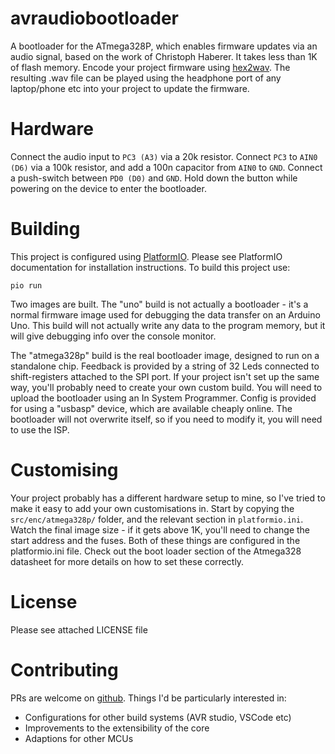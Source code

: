 
# avraudiobootloader

A bootloader for the ATmega328P, which enables firmware updates via an audio signal, based on the work of Christoph Haberer. It takes less than 1K of flash memory.
Encode your project firmware using [hex2wav](https://github.com/orukusaki/hex2wav-rs).  The resulting .wav file can be played using the headphone port of any laptop/phone etc into your project to update the firmware.

# Hardware

Connect the audio input to `PC3 (A3)` via a 20k resistor. Connect `PC3` to `AIN0 (D6)` via a 100k resistor, and add a 100n capacitor from `AIN0` to `GND`.
Connect a push-switch between `PD0 (D0)` and `GND`.  Hold down the button while powering on the device to enter the bootloader.

# Building

This project is configured using [PlatformIO](https://platformio.org/). Please see PlatformIO documentation for installation instructions. To build this project use:

    pio run

Two images are built. The "uno" build is not actually a bootloader - it's a normal firmware image used for debugging the data transfer on an Arduino Uno.  This build will not actually write any data to the program memory, but it will give debugging info over the console monitor.

The "atmega328p" build is the real bootloader image, designed to run on a standalone chip. Feedback is provided by a string of 32 Leds connected to shift-registers attached to the SPI port.  If your project isn't set up the same way, you'll probably need to create your own custom build.
You will need to upload the bootloader using an In System Programmer.  Config is provided for using a "usbasp" device, which are available cheaply online.  The bootloader will not overwrite itself, so if you need to modify it, you will need to use the ISP.

# Customising

Your project probably has a different hardware setup to mine, so I've tried to make it easy to add your own customisations in.  Start by copying the `src/enc/atmega328p/` folder, and the relevant section in `platformio.ini`.  Watch the final image size - if it gets above 1K, you'll need to change the start address and the fuses.  Both of these things are configured in the platformio.ini file. Check out the boot loader section of the Atmega328 datasheet for more details on how to set these correctly.  

# License
Please see attached LICENSE file

# Contributing
PRs are welcome on [github](https://github.com/orukusaki/avr-audio-bootloader).  Things I'd be particularly interested in:
* Configurations for other build systems (AVR studio, VSCode etc)
* Improvements to the extensibility of the core
* Adaptions for other MCUs
